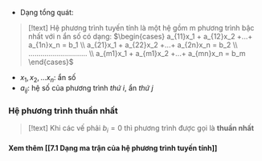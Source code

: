 
- Dạng tổng quát:
>[!text]
>Hệ phương trình tuyến tính là một hệ gồm m phương trình bậc nhất với n ẩn số có dạng:
>$\begin{cases} a_{11}x_1 + a_{12}x_2 +...+ a_{1n}x_n = b_1 \\ a_{21}x_1 + a_{22}x_2 +...+ a_{2n}x_n = b_2 \\ ............................. \\ a_{m1}x_1 + a_{m1}x_2 +...+ a_{mn}x_n = b_m \end{cases}$

- $x_1, x_2,...x_n$: ẩn số
- $a_{ij}$: hệ số của phương trình *thứ i*, ẩn *thứ j*

### Hệ phương trình thuần nhất

>[!text]
>Khi các vế phải $b_i=0$ thì phương trình được gọi là **thuần nhất**



#### Xem thêm [[7.1 Dạng ma trận của hệ phương trình tuyến tính]]
